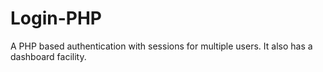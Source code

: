 # Login-PHP
A PHP based authentication with sessions for multiple users. It also has a dashboard facility.
